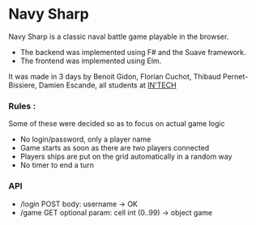 # Navy Sharp

Navy Sharp is a classic naval battle game playable in the browser.

* The backend was implemented using F# and the Suave framework.
* The frontend was implemented using Elm.

It was made in 3 days by Benoit Gidon, Florian Cuchot, Thibaud Pernet-Bissiere, Damien Escande, all students at [IN'TECH](https://www.intechinfo.fr "IN'TECH")

### Rules : 
Some of these were decided so as to focus on actual game logic
* No login/password, only a player name
* Game starts as soon as there are two players connected
* Players ships are put on the grid automatically in a random way
* No timer to end a turn

### API
* /login POST body: username -> OK
* /game GET optional param: cell int (0..99) -> object game 
